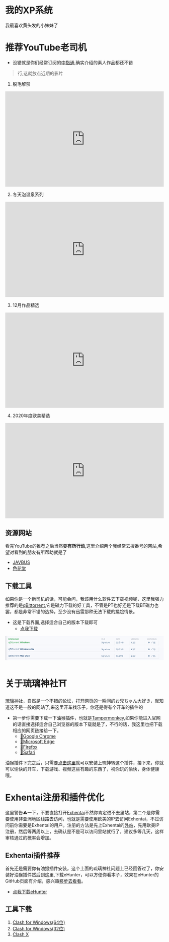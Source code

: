 # 我的XP系统

我最喜欢黄头发的小妹妹了

# 推荐YouTube老司机

- 没错就是你们经常订阅的[中指通](https://www.youtube.com/channel/UCYjB6uufPeHSwuHs8wovLjg),确实介绍的素人作品都还不错

> 行,这就放点近期的影片
1. 脱毛解禁

<div style="position: relative; padding: 30% 45%;">
<iframe style="position: absolute; width: 100%; height: 100%; left: 0; top: 0;" src="https://www.youtube.com/embed/Z2Vv-sKBVUM" frameborder="no" scrolling="no"></iframe>
</div>

2. 冬天泡温泉系列

<div style="position: relative; padding: 30% 45%;">
<iframe style="position: absolute; width: 100%; height: 100%; left: 0; top: 0;" src="https://www.youtube.com/embed/JNRoz8S5qWA" frameborder="no" scrolling="no"></iframe>
</div>


3. 12月作品精选

<div style="position: relative; padding: 30% 45%;">
<iframe style="position: absolute; width: 100%; height: 100%; left: 0; top: 0;" src="https://www.youtube.com/embed/OxR9A6ziwBU" frameborder="no" scrolling="no"></iframe>
</div>

4. 2020年度欧美精选

<div style="position: relative; padding: 30% 45%;">
<iframe style="position: absolute; width: 100%; height: 100%; left: 0; top: 0;" src="https://www.youtube.com/embed/Zg7p_L1ha44" frameborder="no" scrolling="no"></iframe>
</div>


## 资源网站

看完YouTube的推荐之后当然要**有所行动**,这里介绍两个我经常去搜番号的网站,希望对看到的朋友有所帮助就是了

- [JAVBUS](https://www.javbus.com/)
- [色花堂](https://www.sehuatang.net/index.php)

##  下载工具

如果你是一个新司机的话，可能会问，我该用什么软件去下载视频呢，这里我强力推荐的是[qBittorrent](https://www.qbittorrent.org/),它是磁力下载的好工具，不管是PT也好还是下载BT磁力也罢，都是非常不错的选择，至少没有迅雷那种无法下载的尴尬情景。



- 这是下载界面,选择适合自己的版本下载即可
  - [点我下载](https://www.fosshub.com/qBittorrent.html)

![image](../images/download.png)

# 关于琉璃神社⛩

[琉璃神社](https://www.liuli.app/)，自然是一个不错的论坛，打开网页的一瞬间的お兄ちゃん大好き，就知道这不是一般的网站了,来这里开车找乐子，你还是得有个开车的插件的

- 第一步你需要下载一下油猴插件，也就是[Tampermonkey](https://www.tampermonkey.net/),如果你能进入官网的话直接选择适合自己浏览器的版本下载就是了，不行的话，我这里也把下载相应的网页链接给一下。
  - [🔗Google Chrome](https://chrome.google.com/webstore/detail/tampermonkey/dhdgffkkebhmkfjojejmpbldmpobfkfo)
  - [🔗Microsoft Edge](https://microsoftedge.microsoft.com/addons/detail/tampermonkey/iikmkjmpaadaobahmlepeloendndfphd)
  - [🔗Firefox](https://addons.mozilla.org/en-US/firefox/addon/tampermonkey/)
  - [🔗Safari](https://apps.apple.com/us/app/tampermonkey/id1482490089)

油猴插件下完之后，只需要[点击这里](https://github.com/hoothin/UserScripts/raw/master/HacgGodTurn/HacgGodTurn.user.js)就可以安装上琉神转这个插件，接下来，你就可以愉快的开车，下载游戏、视频这些有趣的东西了，祝你玩的愉快，身体健康哦。

# Exhentai注册和插件优化

这里警告⚠一下，不要直接打开[Exhentai](https://exhentai.org/)不然你肯定进不去里站，第二个是你需要使用非亚洲地区线路去访问，也就是需要使用欧美的IP去访问Exhentai，不过访问前你需要是Exhentai的用户。注册的方法是先上Exhentai的[外站](http://e-hentai.org/)，先用欧美IP注册，然后等两周以上，去确认是不是可以访问里站就行了，建议多等几天，这样审核通过的概率会增加。



## Exhentai插件推荐

首先还是需要你有油猴插件安装，这个上面的琉璃神社问题上已经回答过了，你安装好油猴插件然后到这里,下载eHunter，可以方便你看本子，效果在eHunter的GitHub页面有介绍，感兴趣[移步去看看](https://github.com/hanFengSan/eHunter)。 

- [点我下载eHunter](https://openuserjs.org/scripts/alexchen/eHunter)



## 工具下载

1. [Clash for Windows(64位)](https://yxh0.github.io/file/exe/Clash.for.Windows.Setup.0.15.10.exe)
2. [Clash for Windows(32位)](https://yxh0.github.io/file/exe/Clash.for.Windows.Setup.0.15.10.ia32.exe)
3. [Clash X](https://yxh0.github.io/file/dmg/ClashX.dmg)

